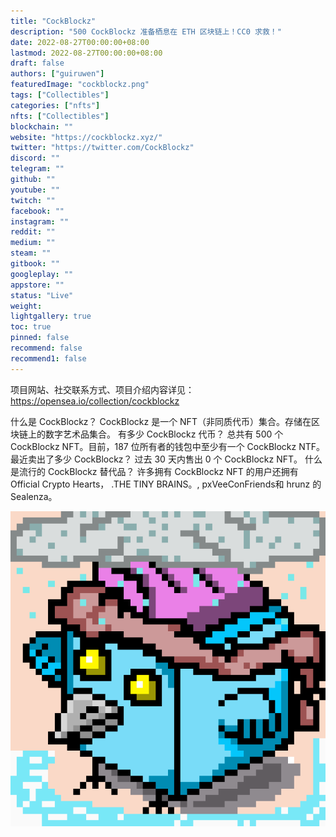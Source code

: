 ```yaml
---
title: "CockBlockz"
description: "500 CockBlockz 准备栖息在 ETH 区块链上！CC0 求救！"
date: 2022-08-27T00:00:00+08:00
lastmod: 2022-08-27T00:00:00+08:00
draft: false
authors: ["guiruwen"]
featuredImage: "cockblockz.png"
tags: ["Collectibles"]
categories: ["nfts"]
nfts: ["Collectibles"]
blockchain: ""
website: "https://cockblockz.xyz/"
twitter: "https://twitter.com/CockBlockz"
discord: ""
telegram: ""
github: ""
youtube: ""
twitch: ""
facebook: ""
instagram: ""
reddit: ""
medium: ""
steam: ""
gitbook: ""
googleplay: ""
appstore: ""
status: "Live"
weight: 
lightgallery: true
toc: true
pinned: false
recommend: false
recommend1: false
---
```

项目网站、社交联系方式、项目介绍内容详见：https://opensea.io/collection/cockblockz

什么是 CockBlockz？
CockBlockz 是一个 NFT（非同质代币）集合。存储在区块链上的数字艺术品集合。
有多少 CockBlockz 代币？
总共有 500 个 CockBlockz NFT。目前，187 位所有者的钱包中至少有一个 CockBlockz NTF。
最近卖出了多少 CockBlockz？
过去 30 天内售出 0 个 CockBlockz NFT。
什么是流行的 CockBlockz 替代品？
许多拥有 CockBlockz NFT 的用户还拥有 Official Crypto Hearts， .THE TINY BRAINS。, pxVeeConFriends和 hrunz 的 Sealenza。

![nft](01.png)